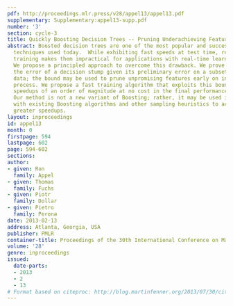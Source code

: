 ```yaml
---
pdf: http://proceedings.mlr.press/v28/appel13/appel13.pdf
supplementary: Supplementary:appel13-supp.pdf
number: '3'
section: cycle-3
title: Quickly Boosting Decision Trees -- Pruning Underachieving Features Early
abstract: Boosted decision trees are one of the most popular and successful learning
  techniques used today.  While exhibiting fast speeds at test time, relatively slow
  training makes them impractical for applications with real-time learning requirements.
  We propose a principled approach to overcome this drawback. We prove a bound on
  the error of a decision stump given its preliminary error on a subset of the training
  data; the bound may be used to prune unpromising features early on in the training
  process. We propose a fast training algorithm that exploits this bound, yielding
  speedups of an order of magnitude at no cost in the final performance of the classifier.
  Our method is not a new variant of Boosting; rather, it may be used in conjunction
  with existing Boosting algorithms and other sampling heuristics to achieve even
  greater speedups.
layout: inproceedings
id: appel13
month: 0
firstpage: 594
lastpage: 602
page: 594-602
sections: 
author:
- given: Ron
  family: Appel
- given: Thomas
  family: Fuchs
- given: Piotr
  family: Dollar
- given: Pietro
  family: Perona
date: 2013-02-13
address: Atlanta, Georgia, USA
publisher: PMLR
container-title: Proceedings of the 30th International Conference on Machine Learning
volume: '28'
genre: inproceedings
issued:
  date-parts:
  - 2013
  - 2
  - 13
# Format based on citeproc: http://blog.martinfenner.org/2013/07/30/citeproc-yaml-for-bibliographies/
---
```

